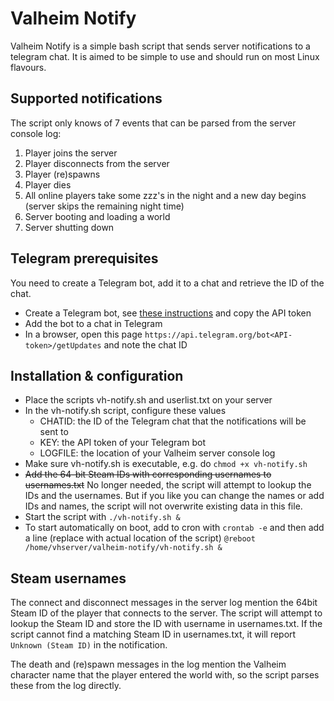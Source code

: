# Valheim Notify

Valheim Notify is a simple bash script that sends server notifications to a telegram chat. It is aimed to be simple to use and should run on most Linux flavours.

## Supported notifications
The script only knows of 7 events that can be parsed from the server console log:
1. Player joins the server
2. Player disconnects from the server
3. Player (re)spawns
4. Player dies
5. All online players take some zzz's in the night and a new day begins (server skips the remaining night time)
6. Server booting and loading a world
7. Server shutting down

## Telegram prerequisites
You need to create a Telegram bot, add it to a chat and retrieve the ID of the chat.
- Create a Telegram bot, see [these instructions](https://core.telegram.org/bots#6-botfather) and copy the API token
- Add the bot to a chat in Telegram
- In a browser, open this page ``https://api.telegram.org/bot<API-token>/getUpdates`` and note the chat ID

## Installation & configuration

- Place the scripts vh-notify.sh and userlist.txt on your server 
- In the vh-notify.sh script, configure these values
  - CHATID: the ID of the Telegram chat that the notifications will be sent to
  - KEY: the API token of your Telegram bot
  - LOGFILE: the location of your Valheim server console log
- Make sure vh-notify.sh is executable, e.g. do ``chmod +x vh-notify.sh``
- ~~Add the 64-bit Steam IDs with corresponding usernames to usernames.txt~~ No longer needed, the script will attempt to lookup the IDs and the usernames. But if you like you can change the names or add IDs and names, the script will not overwrite existing data in this file.
- Start the script with ``./vh-notify.sh &``
- To start automatically on boot, add to cron with ``crontab -e`` and then add a line (replace with actual location of the script) ``@reboot /home/vhserver/valheim-notify/vh-notify.sh &``

## Steam usernames
The connect and disconnect messages in the server log mention the 64bit Steam ID of the player that connects to the server. The script will attempt to lookup the Steam ID and store the ID with username in usernames.txt. If the script cannot find a matching Steam ID in usernames.txt, it will report ``Unknown (Steam ID)`` in the notification.

The death and (re)spawn messages in the log mention the Valheim character name that the player entered the world with, so the script parses these from the log directly.
